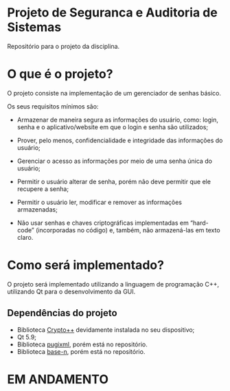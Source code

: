 # Projeto de Seguranca e Auditoria de Sistemas

Repositório para o projeto da disciplina.

# O que é o projeto?

O projeto consiste na implementação de um gerenciador de senhas básico.

Os seus requisitos mínimos são:

* Armazenar de maneira segura as informações do usuário, como: login,
senha e o aplicativo/website em que o login e senha são utilizados;

* Prover, pelo menos, confidencialidade e integridade das informações do
usuário;

* Gerenciar o acesso as informações por meio de uma senha única do usuário;

* Permitir o usuário alterar de senha, porém não deve permitir que ele
recupere a senha;

* Permitir o usuário ler, modificar e remover as informações armazenadas;

* Não usar senhas e chaves criptográficas implementadas em “hard-code”
(incorporadas no código) e, também, não armazená-las em texto claro.

# Como será implementado?

O projeto será implementado utilizando a linguagem de programação C++, utilizando Qt para o desenvolvimento da GUI.

## Dependências do projeto 

* Biblioteca [Crypto++](https://github.com/weidai11/cryptopp) devidamente instalada no seu dispositivo;
* Qt 5.9;
* Biblioteca [pugixml](https://github.com/zeux/pugixml), porém está no repositório.
* Biblioteca [base-n](https://github.com/azawadzki/base-n), porém está no repositório.

# EM ANDAMENTO

